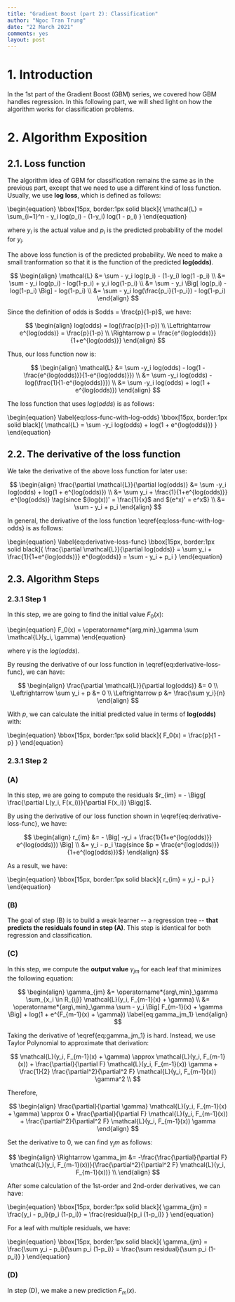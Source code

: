 ```yaml
---
title: "Gradient Boost (part 2): Classification"
author: "Ngoc Tran Trung"
date: "22 March 2021"
comments: yes
layout: post
---
```


# 1. Introduction

In the 1st part of the Gradient Boost (GBM) series, we covered how GBM handles regression. In this following part, we will shed light on how the algorithm works for classification problems.

# 2. Algorithm Exposition

## 2.1. Loss function

The algorithm idea of GBM for classification remains the same as in the previous part, except that we need to use a different kind of loss function. Usually, we use __log loss__, which is defined as follows:


\begin{equation}
\bbox[15px, border:1px solid black]{
\mathcal{L} = \sum_{i=1}^n - y_i log(p_i) - (1-y_i) log(1 - p_i)
}
\end{equation}

where $y_i$ is the actual value and $p_i$ is the predicted probability of the model for $y_i$.

The above loss function is of the predicted probability. We need to make a small tranformation so that it is the function of the predicted __log(odds)__.

$$
\begin{align}
\mathcal{L} &= \sum - y_i log(p_i) - (1-y_i) log(1 -p_i) \\
&= \sum - y_i log(p_i) - log(1-p_i) + y_i log(1-p_i) \\
&= \sum - y_i \Big[ log(p_i) - log(1-p_i) \Big] - log(1-p_i) \\
&= \sum - y_i log(\frac{p_i}{1-p_i}) - log(1-p_i)
\end{align}
$$

Since the definition of odds is $odds = \frac{p}{1-p}$, we have:

$$
\begin{align}
log(odds) = log(\frac{p}{1-p}) \\
\Leftrightarrow e^{log(odds)} = \frac{p}{1-p} \\
\Rightarrow p = \frac{e^{log(odds)}}{1+e^{log(odds)}} 
\end{align}
$$

Thus, our loss function now is:

$$
\begin{align}
\mathcal{L} &= \sum -y_i log(odds) - log(1 - \frac{e^{log(odds)}}{1-e^{log(odds)}}) \\
&= \sum -y_i log(odds) - log(\frac{1}{1-e^{log(odds)}}) \\
&= \sum -y_i log(odds) + log(1 + e^{log(odds)})
\end{align}
$$

The loss function that uses $log(odds)$ is as follows:

\begin{equation} \label{eq:loss-func-with-log-odds}
\bbox[15px, border:1px solid black]{
\mathcal{L} = \sum -y_i log(odds) + log(1 + e^{log(odds)})
}
\end{equation}

## 2.2. The derivative of the loss function

We take the derivative of the above loss function for later use:

$$
\begin{align}
\frac{\partial \mathcal{L}}{\partial log(odds)} &= \sum -y_i log(odds) + log(1 + e^{log(odds)}) \\
&= \sum y_i + \frac{1}{1+e^{log(odds)}} e^{log(odds)} \tag{since $(log(x))' = \frac{1}{x}$ and $(e^x)' = e^x$} \\
&= \sum - y_i + p_i
\end{align}
$$

In general, the derivative of the loss function \eqref{eq:loss-func-with-log-odds} is as follows:

\begin{equation} \label{eq:derivative-loss-func}
\bbox[15px, border:1px solid black]{
\frac{\partial \mathcal{L}}{\partial log(odds)} = \sum y_i + \frac{1}{1+e^{log(odds)}} e^{log(odds)} = \sum - y_i + p_i
}
\end{equation}


## 2.3. Algorithm Steps

### 2.3.1 Step 1

In this step, we are going to find the initial value $F_0(x)$:

\begin{equation}
F_0(x) = \operatorname*{arg\,min}_\gamma \sum \mathcal{L}(y_i, \gamma) 
\end{equation}

where $\gamma$ is the $log(odds)$.

By reusing the derivative of our loss function in \eqref{eq:derivative-loss-func}, we can have:

$$
\begin{align}
\frac{\partial \mathcal{L}}{\partial log(odds)} &= 0 \\
\Leftrightarrow \sum y_i + p &= 0 \\
\Leftrightarrow p &= \frac{\sum y_i}{n}
\end{align}
$$

With $p$, we can calculate the initial predicted value in terms of __log(odds)__ with:

\begin{equation}
\bbox[15px, border:1px solid black]{
F_0(x) = \frac{p}{1 - p}
}
\end{equation}


### 2.3.1 Step 2

### (A) 

In this step, we are going to compute the residuals $r_{im} = - \Bigg[ \frac{\partial L(y_i, F(x_i))}{\partial F(x_i)} \Bigg]$.

By using the derivative of our loss function shown in \eqref{eq:derivative-loss-func}, we have:

$$
\begin{align}
r_{im} &= - \Big[ -y_i + \frac{1}{1+e^{log(odds)}} e^{log(odds)}) \Big] \\
&= y_i - p_i \tag{since $p = \frac{e^{log(odds)}}{1+e^{log(odds)}}$}
\end{align}
$$

As a result, we have:

\begin{equation}
\bbox[15px, border:1px solid black]{
r_{im} = y_i - p_i
}
\end{equation}

### (B) 

The goal of step (B) is to build a weak learner -- a regression tree -- **that predicts the residuals found in step (A)**. This step is identical for both regression and classification.

### (C)

In this step, we compute the __output value__ $\gamma_{jm}$ for each leaf that minimizes the following equation:

$$
\begin{align} 
\gamma_{jm} &= \operatorname*{arg\,min}_\gamma \sum_{x_i \in R_{ij}} \mathcal{L}(y_i, F_{m-1}(x) + \gamma) \\
&= \operatorname*{arg\,min}_\gamma \sum - y_i \Big[ F_{m-1}(x) + \gamma \Big] + log(1 + e^{F_{m-1}(x) + \gamma}) \label{eq:gamma_jm_1}
\end{align}
$$

Taking the derivative of \eqref{eq:gamma_jm_1} is hard. Instead, we use Taylor Polynomial to approximate that derivation:

$$
\mathcal{L}(y_i, F_{m-1}(x) + \gamma) \approx \mathcal{L}(y_i, F_{m-1}(x))  + \frac{\partial}{\partial F} \mathcal{L}(y_i, F_{m-1}(x)) \gamma + \frac{1}{2} \frac{\partial^2}{\partial^2 F} \mathcal{L}(y_i, F_{m-1}(x)) \gamma^2 \\
$$

Therefore,

$$
\begin{align}
\frac{\partial}{\partial \gamma} \mathcal{L}(y_i, F_{m-1}(x) + \gamma) \approx 0 + \frac{\partial}{\partial F} \mathcal{L}(y_i, F_{m-1}(x)) + \frac{\partial^2}{\partial^2 F} \mathcal{L}(y_i, F_{m-1}(x)) \gamma
\end{align}
$$

Set the derivative to 0, we can find $\gamma_jm$ as follows:

$$
\begin{align}
\Rightarrow \gamma_jm  &= -\frac{\frac{\partial}{\partial F} \mathcal{L}(y_i, F_{m-1}(x))}{\frac{\partial^2}{\partial^2 F} \mathcal{L}(y_i, F_{m-1}(x))} \\
\end{align}
$$

After some calculation of the 1st-order and 2nd-order derivatives, we can have:

\begin{equation}
\bbox[15px, border:1px solid black]{
\gamma_{jm} = \frac{y_i - p_i}{p_i (1-p_i)} = \frac{residual}{p_i (1-p_i)}
}
\end{equation}

For a leaf with multiple residuals, we have:

\begin{equation}
\bbox[15px, border:1px solid black]{
\gamma_{jm} = \frac{\sum y_i - p_i}{\sum p_i (1-p_i)} = \frac{\sum residual}{\sum p_i (1-p_i)}
}
\end{equation}


### (D)

In step (D), we make a new prediction $F_m(x)$. 


